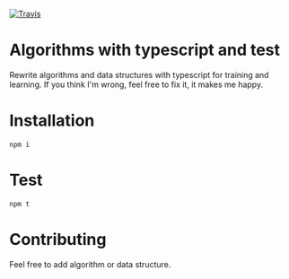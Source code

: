 [![Travis](https://img.shields.io/travis/sercanpaspal/algorithms-with-typescript.svg)](https://travis-ci.org/sercanpaspal/algorithms-with-typescript)

# Algorithms with typescript and test
Rewrite algorithms and data structures with typescript for training and learning. If you think I'm wrong, feel free to fix it, it makes me happy.
# Installation
`npm i`
# Test
`npm t`
# Contributing
Feel free to add algorithm or data structure.
